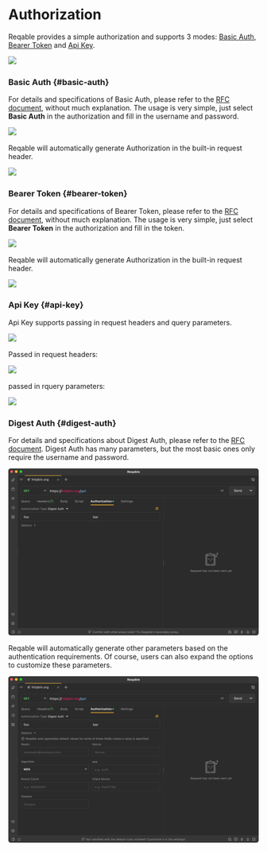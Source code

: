 # Authorization

Reqable provides a simple authorization and supports 3 modes: [Basic Auth](#basic-auth), [Bearer Token](#bearer-token) and [Api Key](#api-key).

![](arts/authorization_01.png)

### Basic Auth {#basic-auth}

For details and specifications of Basic Auth, please refer to the [RFC document](https://datatracker.ietf.org/doc/html/rfc7617), without much explanation. The usage is very simple, just select **Basic Auth** in the authorization and fill in the username and password.

![](arts/authorization_02.png)

Reqable will automatically generate Authorization in the built-in request header.

![](arts/authorization_03.png)

### Bearer Token {#bearer-token}

For details and specifications of Bearer Token, please refer to the [RFC document](https://datatracker.ietf.org/doc/html/rfc6750), without much explanation. The usage is very simple, just select **Bearer Token** in the authorization and fill in the token.

![](arts/authorization_04.png)

Reqable will automatically generate Authorization in the built-in request header.

![](arts/authorization_05.png)

### Api Key {#api-key}

Api Key supports passing in request headers and query parameters.

![](arts/authorization_06.png)

Passed in request headers:

![](arts/authorization_07.png)

passed in rquery parameters:

![](arts/authorization_08.png)

### Digest Auth {#digest-auth}

For details and specifications about Digest Auth, please refer to the [RFC document](https://datatracker.ietf.org/doc/html/rfc7616). Digest Auth has many parameters, but the most basic ones only require the username and password.

![](arts/authorization_09.png)

Reqable will automatically generate other parameters based on the authentication requirements. Of course, users can also expand the options to customize these parameters.

![](arts/authorization_10.png)